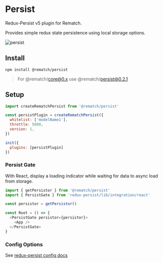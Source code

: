 # Persist

Redux-Persist v5 plugin for Rematch.

Provides simple redux state persistence using local storage options.

![persist](https://user-images.githubusercontent.com/4660659/33304219-67bd1dc6-d3bc-11e7-8159-a05d65c170bf.gif)

## Install

```text
npm install @rematch/persist
```

> For @rematch/core@0.x use @rematch/persist@0.2.1

## Setup

```javascript
import createRematchPersist from '@rematch/persist'

const persistPlugin = createRematchPersist({
  whitelist: ['modelName1'],
  throttle: 5000,
  version: 1,
})

init({
  plugins: [persistPlugin]
})
```

### Persist Gate

With React, display a loading indicator while waiting for data to async load from storage.

```javascript
import { getPersistor } from '@rematch/persist'
import { PersistGate } from 'redux-persist/lib/integration/react'

const persistor = getPersistor()

const Root = () => {
  <PersistGate persistor={persistor}>
    <App />
  </PersistGate>
}
```

### Config Options

See [redux-persist config docs](https://github.com/rt2zz/redux-persist/blob/master/docs/api.md#type-persistconfig)

